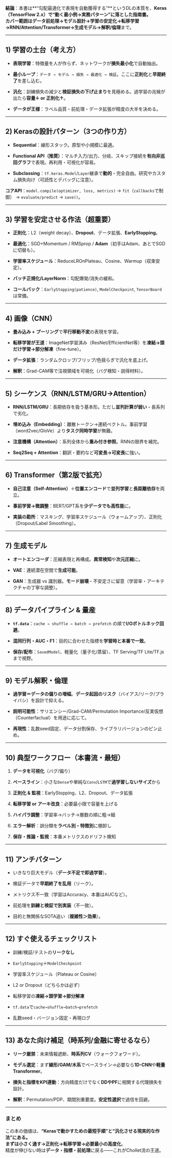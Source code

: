 **結論**：本書は**“勾配最適化で表現を自動獲得する”**というDLの本質を、**Keras（TensorFlow 2.x）**で“動く最小例→実務パターン”に落とした指南書。  
カバー範囲は**データ前処理→モデル設計→学習の安定化→転移学習→RNN/Attention/Transformer→生成モデル→解釈/倫理**まで。

---

## 1) 学習の土台（考え方）

- **表現学習**：特徴量を人が作らず、ネットワークが**損失最小化**で自動抽出。
    
- **最小ループ**：`データ → モデル → 損失 → 最適化 → 検証`。ここに**正則化**と**早期終了**を差し込む。
    
- **汎化**：訓練損失の減少と**検証損失の下げ止まり**を見極める。過学習の兆候が出たら**容量↓ or 正則化↑**。
    
- **データが王様**：ラベル品質・前処理・データ拡張が精度の大半を決める。
    

---

## 2) Kerasの設計パターン（3つの作り方）

- **Sequential**：線形スタック。原型や小規模に最適。
    
- **Functional API（推奨）**：マルチ入力/出力、分岐、スキップ接続を**有向非巡回グラフ**で表現。再利用・可視化が容易。
    
- **Subclassing**：`tf.keras.Model`/`Layer`継承で**動的**・完全自由。研究やカスタム損失向け（可読性とデバッグに注意）。
    

**コアAPI**：`model.compile(optimizer, loss, metrics)` → `fit`（`callbacks`で制御） → `evaluate/predict` → `save()`。

---

## 3) 学習を安定させる作法（超重要）

- **正則化**：L2（weight decay）、**Dropout**、データ拡張、**EarlyStopping**。
    
- **最適化**：SGD+Momentum / RMSprop / **Adam**（初手はAdam、あとでSGDに切替も）。
    
- **学習率スケジュール**：ReduceLROnPlateau、Cosine、Warmup（収束安定）。
    
- **バッチ正規化/LayerNorm**：勾配爆発/消失の緩和。
    
- **コールバック**：`EarlyStopping(patience)`, `ModelCheckpoint`, `TensorBoard` は常備。
    

---

## 4) 画像（CNN）

- **畳み込み + プーリング**で**平行移動不変**の表現を学習。
    
- **転移学習が王道**：ImageNet学習済み（ResNet/EfficientNet等）を**凍結→頭だけ学習→部分解凍**（fine-tune）。
    
- **データ拡張**：ランダムクロップ/フリップ/色揺らぎで汎化を底上げ。
    
- **解釈**：Grad-CAM等で注視領域を可視化（バグ検知・説得材料）。
    

---

## 5) シーケンス（RNN/LSTM/GRU→Attention）

- **RNN/LSTM/GRU**：長期依存を扱う基本形。ただし**並列計算が弱い**・長系列で劣化。
    
- **埋め込み（Embedding）**：離散トークン→連続ベクトル。事前学習（word2vec/GloVe）より**タスク同時学習**が無難。
    
- **注意機構（Attention）**：系列全体から**重み付き参照**。RNNの限界を補完。
    
- **Seq2Seq + Attention**：翻訳・要約など**可変長→可変長**に強い。
    

---

## 6) Transformer（第2版で拡充）

- **自己注意（Self-Attention）**＋**位置エンコード**で**並列学習**と**長距離依存**を両立。
    
- **事前学習→微調整**：BERT/GPT系を**少データでも高性能**に。
    
- **実装の勘所**：マスキング、学習率スケジュール（ウォームアップ）、正則化（Dropout/Label Smoothing）。
    

---

## 7) 生成モデル

- **オートエンコーダ**：圧縮表現と再構成。**異常検知**や**次元圧縮**に。
    
- **VAE**：連続潜在空間で**生成可能**。
    
- **GAN**：生成器 vs 識別器。**モード崩壊**・不安定さに留意（学習率・アーキテクチャの丁寧な調整）。
    

---

## 8) データパイプライン & 量産

- **`tf.data`**：`cache → shuffle → batch → prefetch` の順で**I/Oボトルネック回避**。
    
- **混同行列・AUC・F1**：目的に合わせた指標を**学習時と本番で一致**。
    
- **保存/配布**：`SavedModel`、軽量化（量子化/蒸留）、TF Serving/TF Lite/TF.js まで視野。
    

---

## 9) モデル解釈・倫理

- **過学習＝データの偏りの増幅**。**データ起因のリスク**（バイアス/リーク/プライバシ）を設計で抑える。
    
- **説明可能性**：サリエンシー/Grad-CAM/Permutation Importance/反実仮想（Counterfactual）を用途に応じて。
    
- **再現性**：乱数seed固定、データ分割保存、ライブラリバージョンのピン止め。
    

---

## 10) 典型ワークフロー（本書流・最短）

1. **データを可視化**（バグ/偏り）
    
2. **ベースライン**：小さな`Dense`や単純な`Conv`/`LSTM`で**過学習しないサイズ**から
    
3. **正則化 & 監視**：EarlyStopping、L2、Dropout、データ拡張
    
4. **転移学習 or アーキ改良**：必要最小限で容量を上げる
    
5. **ハイパラ調整**：学習率→バッチ→層数の順に粗→細
    
6. **エラー解析**：誤分類を**ラベル別・特徴別**に棚卸し
    
7. **保存・推論・監視**：本番メトリクスのドリフト検知
    

---

## 11) アンチパターン

- いきなり巨大モデル（**データ不足で即過学習**）。
    
- 検証データで**早期終了を乱用**（リーク）。
    
- メトリクス不一致（学習はAccuracy、本番はAUCなど）。
    
- 前処理を**訓練と検証で別実装**（不一致）。
    
- 目的と無関係なSOTA追い（**複雑性＞効果**）。
    

---

## 12) すぐ使えるチェックリスト

-  訓練/検証/テストの**リークなし**
    
-  `EarlyStopping`＋`ModelCheckpoint`
    
-  学習率スケジュール（Plateau or Cosine）
    
-  L2 or Dropout（どちらかは必ず）
    
-  転移学習の**凍結→頭学習→部分解凍**
    
-  `tf.data`で`cache→shuffle→batch→prefetch`
    
-  乱数seed・バージョン固定・再現ログ
    

---

## 13) あなた向け補足（時系列/金融に寄せるなら）

- **リーク厳禁**：未来情報遮断、**時系列CV**（ウォークフォワード）。
    
- **モデル選定**：まず**線形/GAM/木系**でベースライン→必要なら**1D-CNN**や**軽量Transformer**。
    
- **損失と指標をKPI連動**：方向精度だけでなく**DDやPF**に相関する代理損失を設計。
    
- **解釈**：Permutation/PDP、期間別重要度。**安定性選択**で過信を回避。
    

---

### まとめ

この本の価値は、**“Kerasで動かすための最短手順”**と**“汎化させる現実的な作法”**にある。  
まずは**小さく通す→正則化→転移学習→必要最小の高度化**。  
精度が伸びない時は**データ・指標・前処理**に戻る——これがChollet流の王道。